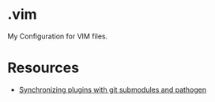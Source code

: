 .vim
====

My Configuration for VIM files.

# Resources #

* [Synchronizing plugins with git submodules and pathogen ](http://vimcasts.org/episodes/synchronizing-plugins-with-git-submodules-and-pathogen/)

